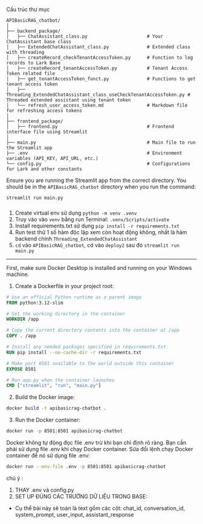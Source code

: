 Cấu trúc thư mục

```
APIBasicRAG_chatbot/
│
├── backend_package/
│   ├── ChatAssistant_class.py                      # Your ChatAssistant base class
│   ├── ExtendedChatAssistant_class.py              # Extended class with threading
│   ├── createRecord_checkTenantAccessToken.py      # Function to log records to Lark Base
│   ├── createRecord_tenantAccessToken.py           # Tenant Access Token related file
│   ├── get_tenantAccessToken_funct.py              # Functions to get tenant access token
│   ├── Threading_ExtendedChatAssistant_class_useCheckTenantAccessToken.py # Threaded extended assistant using tenant token
│   └── refresh_user_access_token.md                # Markdown file for refreshing access tokens
│
├── frontend_package/
│   ├── frontend.py                                 # Frontend interface file using Streamlit
│
├── main.py                                         # Main file to run the Streamlit app
├── .env                                            # Environment variables (API_KEY, API_URL, etc.)
└── config.py                                       # Configurations for Lark and other constants
```

Ensure you are running the Streamlit app from the correct directory. You should be in the `APIBasicRAG_chatbot` directory when you run the command:

```bash
streamlit run main.py
```

###
1. Create virtual env sử dụng `python -m venv .venv`
2. Truy vào vào `venv` bằng run Terminal: `.venv/Scripts/activate`
3. Install requirements.txt sử dụng `pip install -r requirements.txt`
4. Run test thử 1 số hàm độc lập xem còn hoạt động không, nhất là hàm backend chính `Threading_ExtendedChatAssistant`
5. `cd` vào `APIBasicRAG_chatbot`, cd vào `deploy2` sau đó `streamlit run main.py`

------------------------------
First, make sure Docker Desktop is installed and running on your Windows machine.

1. Create a Dockerfile in your project root:

```dockerfile
# Use an official Python runtime as a parent image
FROM python:3.12-slim

# Set the working directory in the container
WORKDIR /app

# Copy the current directory contents into the container at /app
COPY . /app

# Install any needed packages specified in requirements.txt
RUN pip install --no-cache-dir -r requirements.txt

# Make port 8501 available to the world outside this container
EXPOSE 8501

# Run app.py when the container launches
CMD ["streamlit", "run", "main.py"]
```

2. Build the Docker image:

```bash
docker build -t apibasicrag-chatbot .
```

3. Run the Docker container:

```bash
docker run -p 8501:8501 apibasicrag-chatbot
```

Docker không tự động đọc file .env trừ khi bạn chỉ định rõ ràng. Bạn cần phải sử dụng file .env khi chạy Docker container. Sửa đổi lệnh chạy Docker container để nó sử dụng file .env:
```bash
docker run --env-file .env -p 8501:8501 apibasicrag-chatbot
```


chú ý : 
1. THAY .env và config.py 
2. SET UP ĐÚNG CÁC TRƯỜNG DỮ LIỆU TRONG BASE:
- Cụ thể bài này sẽ toàn là text gồm các cột: chat_id, conversation_id, system_prompt, user_input, assistant_response
